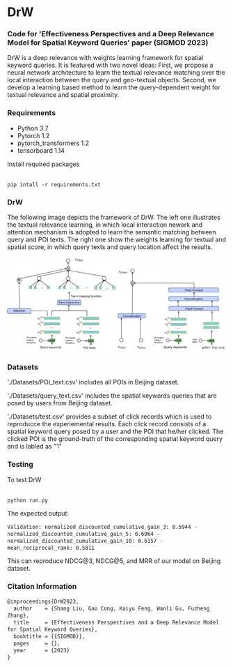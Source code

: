 # DrW
### Code for 'Effectiveness Perspectives and a Deep Relevance Model for Spatial Keyword Queries' paper (SIGMOD 2023)

DrW is a deep relevance with weights learning framework for spatial keyword queries. It is featured with two novel ideas: First, we propose a neural network architecture to learn the textual relevance matching over the local interaction between the query and geo-textual objects. Second, we develop a learning based method to learn the query-dependent weight for textual relevance and spatial proximity.

### Requirements

* Python 3.7
* Pytorch 1.2
* pytorch_transformers 1.2
* tensorboard 1.14

Install required packages
```

pip intall -r requirements.txt
```

### DrW
The following image depicts the framework of DrW. The left one illustrates the textual relevance learning, in which local interaction nework and attention mechanism is adopted to learn the semantic matching between query and POI texts. The right one show the weights learning for textual and spatial score, in which query texts and query location affect the results.

<img src="imgs/framework1.png" alt="The illustration of textual relevance learning module of DrW" width="50%"/><img src="imgs/framework2.png" alt="The illustration of query dependent weights learning module of DrW to learn weights of textual relevance and spatial closeness for calculating the final score." width="50%"/>


### Datasets
'./Datasets/POI_text.csv' includes all POIs in Beijing dataset.

'./Datasets/query_text.csv' includes the spatial keywords queries that are posed by users from Beijing dataset.

'./Datasets/test.csv' provides a subset of click records which is used to reproducce the experiemental results. Each click record consists of a spatial keyword query posed by a user and the POI that he/her clicked. The clicked POI is the ground-truth of the corresponding spatial keyword query and is labled as "1"


### Testing

To test DrW 

```

python run.py
```

The expected output:

```
Validation: normalized_discounted_cumulative_gain_3: 0.5944 - normalized_discounted_cumulative_gain_5: 0.6064 - normalized_discounted_cumulative_gain_10: 0.6157 - mean_reciprocal_rank: 0.5811
```

This can reproduce NDCG@3, NDCG@5, and MRR of our model on Beijing dataset.

### Citation Information

```
@inproceedings{DrW2023,
  author    = {Shang Liu, Gao Cong, Kaiyu Feng, Wanli Gu, Fuzheng Zhang},
  title     = {Effectiveness Perspectives and a Deep Relevance Model for Spatial Keyword Queries},
  booktitle = {{SIGMOD}},
  pages     = {},
  year      = {2023}
}
```
